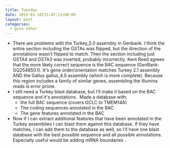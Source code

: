 ```yaml
---
title: Tuesday
date: 2015-03-10T15:07:11+00:00
layout: post
categories:
  - gsta other
---
```

  * There are problems with the Turkey\_5.0 assembly in Genbank. I think the entire section including the GSTAs was flipped, but the direction of the annotations wasn't flipped to match. Then the section including just GSTA4 and GSTA3 was inverted, probably incorrectly. Kent Reed agrees that the more likely correct sequence is the BAC sequence (GenBank: GQ254850.1). It's gene order/orientation matches Turkey 2.1 assembly AND the Gallus gallus\_4.0 assembly (which is more complete). Because this region includes a family of similar genes, assembling the Illumina reads is error prone.
  * I still need a Turkey blast database, but I'll make it based on the BAC sequence and it's annotations.  Made a database with:
      * the full BAC sequence (covers GCLC to TMEM14A)
      * The coding sequences annotated in the BAC
      * The gene features annotated in the BAC
  * Now if I can extract additional features that have been annotated in the Turkey assemblies I can blast them against this database. If they have matches, I can add them to the database as well, so I'll have one blast database with the best possible sequence and all possible annotations. Especially useful would be adding mRNA boundaries .
